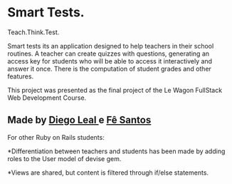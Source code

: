 <h1> Smart Tests.</h1>
Teach.Think.Test.

Smart tests its an application designed to help teachers in their school routines.
A teacher can create quizzes with questions, generating an access key for students who will be able to access it interactively and answer it once.
There is the computation of student grades and other features.

This project was presented as the final project of the Le Wagon FullStack Web Development Course.

Made by <a href="https://github.com/DiegoRLeal/"> Diego Leal </a> e <a href="https://github.com/fevsantos/"> Fê Santos </a>
-------------------------------------------
For other Ruby on Rails students:

*Differentiation between teachers and students has been made by adding roles to the User model of devise gem.

*Views are shared, but content is filtered through if/else statements.
